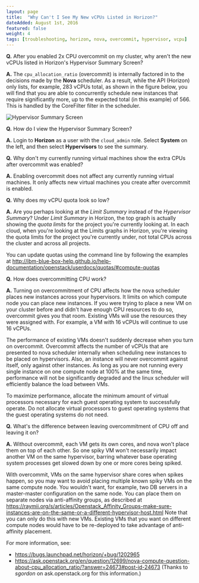 ```yaml
---
layout: page
title:  "Why Can't I See My New vCPUs Listed in Horizon?"
dateAdded: August 1st, 2016
featured: false
weight: 4
tags: [troubleshooting, horizon, nova, overcommit, hypervisor, vcpu]
---
```


**Q.** After you enabled 2x CPU overcommit on my cluster, why aren't the new vCPUs listed in Horizon's Hypervisor Summary Screen?

**A.** The `cpu_allocation_ratio` (overcommit) is internally factored in to the decisions made by the **Nova** scheduler. As a result, while the API (Horizon) only lists, for example, 283 vCPUs total, as shown in the figure below, you will find that you are able to concurrently schedule new instances that require significantly more, up to the expected total (in this example) of 566. This is handled by the CoreFilter filter in the scheduler.

![Hypervisor Summary Screen]({{site.baseurl}}/img/Hypervisor_Summary.png)

**Q.** How do I view the Hypervisor Summary Screen?

**A.** Login to **Horizon** as a user with the `cloud_admin` role.  Select **System** on the left, and then select **Hypervisors** to see the summary.

**Q.** Why don't my currently running virtual machines show the extra CPUs after overcommit was enabled?

**A.** Enabling overcommit does not affect any currently running virtual machines.  It only affects new virtual machines you create after overcommit is enabled.

**Q.** Why does my vCPU quota look so low?

**A.** Are you perhaps looking at the *Limit Summary* instead of the *Hypervisor Summary*?  Under *Limit Summary* in Horizon, the top graph is actually showing the *quota limits* for the project you're currently looking at. In each cloud, when you're looking at the Limits graphs in Horizon, you're viewing the quota limits for the project you're currently under, not total CPUs across the cluster and across all projects.

You can update quotas using the command line by following the examples at http://ibm-blue-box-help.github.io/help-documentation/openstack/userdocs/quotas/#compute-quotas

**Q.** How does overcommitting CPU work?

**A.** Turning on overcommitment of CPU affects how the nova scheduler places new instances across your hypervisors. It limits on which compute node you can place new instances. If you were trying to place a new VM on your cluster before and didn't have enough CPU resources to do so, overcommit gives you that room. Existing VMs will use the resources they were assigned with. For example, a VM with 16 vCPUs will continue to use 16 vCPUs.

The performance of existing VMs doesn't suddenly decrease when you turn on overcommit. Overcommit affects the number of vCPUs that are presented to nova scheduler internally when scheduling new instances to be placed on hypervisors. Also, an instance will never overcommit against itself, only against other instances. As long as you are not running every single instance on one compute node at 100% at the same time, performance will not be significantly degraded and the linux scheduler will efficiently balance the load between VMs.

To maximize performance, allocate the minimum amount of virtual processors necessary for each guest operating system to successfully operate. Do not allocate virtual processors to guest operating systems that the guest operating systems do not need.

**Q.** What's the difference between leaving overcommitment of CPU off and leaving it on?

**A.** Without overcommit, each VM gets its own cores, and nova won't place them on top of each other. So one spiky VM won't necessarily impact another VM on the same hypervisor, barring whatever base operating system processes get slowed down by one or more cores being spiked.

With overcommit, VMs on the same hypervisor share cores when spikes happen, so you may want to avoid placing multiple known spiky VMs on the same compute node. You wouldn't want, for example, two DB servers in a master-master configuration on the same node. You can place them on separate nodes via anti-affinity groups, as described at https://raymii.org/s/articles/Openstack_Affinity_Groups-make-sure-instances-are-on-the-same-or-a-different-hypervisor-host.html Note that you can only do this with new VMs. Existing VMs that you want on different compute nodes would have to be re-deployed to take advantage of anti-affinity placement.

For more information, see:

* https://bugs.launchpad.net/horizon/+bug/1202965
* https://ask.openstack.org/en/question/12699/nova-compute-question-about-cpu_allocation_ratio/?answer=24673#post-id-24673 (Thanks to _sgordon_ on ask.openstack.org for this information.)
